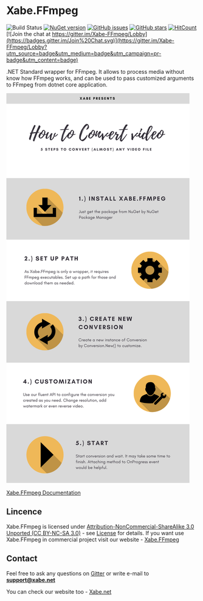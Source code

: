 # Xabe.FFmpeg  
![Build Status](https://xabe.visualstudio.com/ffmpeg/_apis/build/status/ffmpeg?branchName=master)
[![NuGet version](https://badge.fury.io/nu/Xabe.FFmpeg.svg)](https://badge.fury.io/nu/Xabe.FFmpeg)
[![GitHub issues](https://img.shields.io/github/issues/tomaszzmuda/Xabe.FFmpeg.svg)](https://github.com/tomaszzmuda/Xabe.FFmpeg/issues)
[![GitHub stars](https://img.shields.io/github/stars/tomaszzmuda/Xabe.FFmpeg.svg)](https://github.com/tomaszzmuda/Xabe.FFmpeg/stargazers)
[![HitCount](http://hits.dwyl.io/tomaszzmuda/Xabe.FFmpeg.svg)](http://hits.dwyl.io/tomaszzmuda/Xabe.FFmpeg)
[![Join the chat at https://gitter.im/Xabe-FFmpeg/Lobby](https://badges.gitter.im/Join%20Chat.svg)](https://gitter.im/Xabe-FFmpeg/Lobby?utm_source=badge&utm_medium=badge&utm_campaign=pr-badge&utm_content=badge)


.NET Standard wrapper for FFmpeg. It allows to process media without know how FFmpeg works, and can be used to pass customized arguments to FFmpeg from dotnet core application.

![Xabe.FFmpeg basic workflow](https://raw.githubusercontent.com/tomaszzmuda/Xabe.FFmpeg/master/Assets/Infographic.png)

[Xabe.FFmpeg Documentation](https://ffmpeg.xabe.net/docs.html)

## Lincence ##

Xabe.FFmpeg is licensed under [Attribution-NonCommercial-ShareAlike 3.0 Unported (CC BY-NC-SA 3.0)](https://creativecommons.org/licenses/by-nc-sa/3.0/) - see [License](LICENSE.md) for details. If you want use Xabe.FFmpeg in commercial project visit our website - [Xabe.FFmpeg](https://ffmpeg.xabe.net/license.html)

## Contact ##

Feel free to ask any questions on [Gitter](https://gitter.im/Xabe-FFmpeg/Lobby# "Gitter") or write e-mail  to **support@xabe.net**

You can check our website too - [Xabe.net](https://ffmpeg.xabe.net/)
